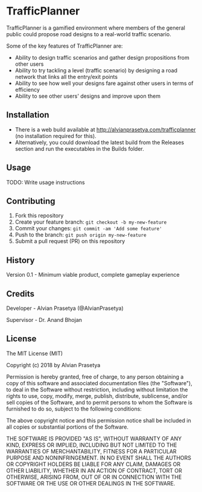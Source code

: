 # TrafficPlanner
 
TrafficPlanner is a gamified environment where members of the general public could propose road designs to a real-world traffic scenario.

Some of the key features of TrafficPlanner are:  
- Ability to design traffic scenarios and gather design propositions from other users
- Ability to try tackling a level (traffic scenario) by designing a road network that links all the entry/exit points
- Ability to see how well your designs fare against other users in terms of efficiency
- Ability to see other users' designs and improve upon them
 
## Installation

- There is a web build available at http://alvianprasetya.com/trafficplanner (no installation required for this).
- Alternatively, you could download the latest build from the Releases section and run the executables in the Builds folder.
 
## Usage
 
TODO: Write usage instructions
 
## Contributing
 
1. Fork this repository
2. Create your feature branch: `git checkout -b my-new-feature`
3. Commit your changes: `git commit -am 'Add some feature'`
4. Push to the branch: `git push origin my-new-feature`
5. Submit a pull request (PR) on this repository
 
## History

Version 0.1 - Minimum viable product, complete gameplay experience
 
## Credits
 
Developer - Alvian Prasetya (@AlvianPrasetya)

Supervisor - Dr. Anand Bhojan
 
## License
 
The MIT License (MIT)

Copyright (c) 2018 by Alvian Prasetya

Permission is hereby granted, free of charge, to any person obtaining a copy of this software and associated documentation files (the "Software"), to deal in the Software without restriction, including without limitation the rights to use, copy, modify, merge, publish, distribute, sublicense, and/or sell copies of the Software, and to permit persons to whom the Software is furnished to do so, subject to the following conditions:

The above copyright notice and this permission notice shall be included in all copies or substantial portions of the Software.

THE SOFTWARE IS PROVIDED "AS IS", WITHOUT WARRANTY OF ANY KIND, EXPRESS OR IMPLIED, INCLUDING BUT NOT LIMITED TO THE WARRANTIES OF MERCHANTABILITY, FITNESS FOR A PARTICULAR PURPOSE AND NONINFRINGEMENT. IN NO EVENT SHALL THE AUTHORS OR COPYRIGHT HOLDERS BE LIABLE FOR ANY CLAIM, DAMAGES OR OTHER LIABILITY, WHETHER IN AN ACTION OF CONTRACT, TORT OR OTHERWISE, ARISING FROM, OUT OF OR IN CONNECTION WITH THE SOFTWARE OR THE USE OR OTHER DEALINGS IN THE SOFTWARE.
